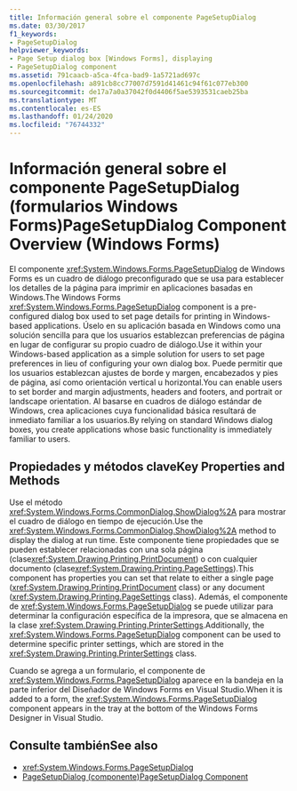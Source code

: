 ```yaml
---
title: Información general sobre el componente PageSetupDialog
ms.date: 03/30/2017
f1_keywords:
- PageSetupDialog
helpviewer_keywords:
- Page Setup dialog box [Windows Forms], displaying
- PageSetupDialog component
ms.assetid: 791caacb-a5ca-4fca-bad9-1a5721ad697c
ms.openlocfilehash: a891cb8cc77007d7591d41461c94f61c077eb300
ms.sourcegitcommit: de17a7a0a37042f0d4406f5ae5393531caeb25ba
ms.translationtype: MT
ms.contentlocale: es-ES
ms.lasthandoff: 01/24/2020
ms.locfileid: "76744332"
---
```

# <a name="pagesetupdialog-component-overview-windows-forms"></a><span data-ttu-id="65474-102">Información general sobre el componente PageSetupDialog (formularios Windows Forms)</span><span class="sxs-lookup"><span data-stu-id="65474-102">PageSetupDialog Component Overview (Windows Forms)</span></span>

<span data-ttu-id="65474-103">El componente <xref:System.Windows.Forms.PageSetupDialog> de Windows Forms es un cuadro de diálogo preconfigurado que se usa para establecer los detalles de la página para imprimir en aplicaciones basadas en Windows.</span><span class="sxs-lookup"><span data-stu-id="65474-103">The Windows Forms <xref:System.Windows.Forms.PageSetupDialog> component is a pre-configured dialog box used to set page details for printing in Windows-based applications.</span></span> <span data-ttu-id="65474-104">Úselo en su aplicación basada en Windows como una solución sencilla para que los usuarios establezcan preferencias de página en lugar de configurar su propio cuadro de diálogo.</span><span class="sxs-lookup"><span data-stu-id="65474-104">Use it within your Windows-based application as a simple solution for users to set page preferences in lieu of configuring your own dialog box.</span></span> <span data-ttu-id="65474-105">Puede permitir que los usuarios establezcan ajustes de borde y margen, encabezados y pies de página, así como orientación vertical u horizontal.</span><span class="sxs-lookup"><span data-stu-id="65474-105">You can enable users to set border and margin adjustments, headers and footers, and portrait or landscape orientation.</span></span> <span data-ttu-id="65474-106">Al basarse en cuadros de diálogo estándar de Windows, crea aplicaciones cuya funcionalidad básica resultará de inmediato familiar a los usuarios.</span><span class="sxs-lookup"><span data-stu-id="65474-106">By relying on standard Windows dialog boxes, you create applications whose basic functionality is immediately familiar to users.</span></span>

## <a name="key-properties-and-methods"></a><span data-ttu-id="65474-107">Propiedades y métodos clave</span><span class="sxs-lookup"><span data-stu-id="65474-107">Key Properties and Methods</span></span>

<span data-ttu-id="65474-108">Use el método <xref:System.Windows.Forms.CommonDialog.ShowDialog%2A> para mostrar el cuadro de diálogo en tiempo de ejecución.</span><span class="sxs-lookup"><span data-stu-id="65474-108">Use the <xref:System.Windows.Forms.CommonDialog.ShowDialog%2A> method to display the dialog at run time.</span></span> <span data-ttu-id="65474-109">Este componente tiene propiedades que se pueden establecer relacionadas con una sola página (clase<xref:System.Drawing.Printing.PrintDocument>) o con cualquier documento (clase<xref:System.Drawing.Printing.PageSettings>).</span><span class="sxs-lookup"><span data-stu-id="65474-109">This component has properties you can set that relate to either a single page (<xref:System.Drawing.Printing.PrintDocument> class) or any document (<xref:System.Drawing.Printing.PageSettings> class).</span></span> <span data-ttu-id="65474-110">Además, el componente de <xref:System.Windows.Forms.PageSetupDialog> se puede utilizar para determinar la configuración específica de la impresora, que se almacena en la clase <xref:System.Drawing.Printing.PrinterSettings>.</span><span class="sxs-lookup"><span data-stu-id="65474-110">Additionally, the <xref:System.Windows.Forms.PageSetupDialog> component can be used to determine specific printer settings, which are stored in the <xref:System.Drawing.Printing.PrinterSettings> class.</span></span>

<span data-ttu-id="65474-111">Cuando se agrega a un formulario, el componente de <xref:System.Windows.Forms.PageSetupDialog> aparece en la bandeja en la parte inferior del Diseñador de Windows Forms en Visual Studio.</span><span class="sxs-lookup"><span data-stu-id="65474-111">When it is added to a form, the <xref:System.Windows.Forms.PageSetupDialog> component appears in the tray at the bottom of the Windows Forms Designer in Visual Studio.</span></span>

## <a name="see-also"></a><span data-ttu-id="65474-112">Consulte también</span><span class="sxs-lookup"><span data-stu-id="65474-112">See also</span></span>

- <xref:System.Windows.Forms.PageSetupDialog>
- [<span data-ttu-id="65474-113">PageSetupDialog (componente)</span><span class="sxs-lookup"><span data-stu-id="65474-113">PageSetupDialog Component</span></span>](pagesetupdialog-component-windows-forms.md)
